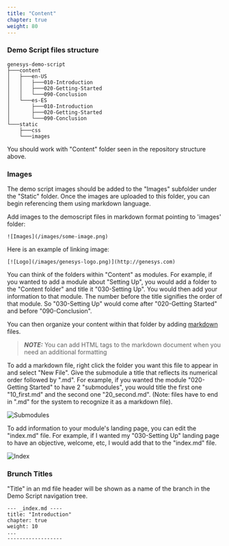 ```yaml
---
title: "Content"
chapter: true
weight: 80
---
```


### Demo Script files structure

```
genesys-demo-script
├───content
│   ├───en-US
│   │   ├───010-Introduction
│   │   ├───020-Getting-Started
│   │   └───090-Conclusion
│   └───es-ES
│       ├───010-Introduction
│       ├───020-Getting-Started
│       └───090-Conclusion
└───static
    ├───css
    └───images

```
  
You should work with "Content" folder seen in the repository structure above.

### Images

The demo script images should be added to the "Images" subfolder under the "Static" folder. Once the images are uploaded to this folder, you can begin referencing them using markdown language.

Add images to the demoscript files in markdown format pointing to 'images' folder:

<pre><code>![Images](/images/some-image.png)</pre></code>


Here is an example of linking image:

```
[![Logo](/images/genesys-logo.png)](http://genesys.com)
```

You can think of the folders within "Content" as modules. For example, if you wanted to add a module about "Setting Up", you would add a folder to the "Content folder" and title it "030-Setting Up". You would then add your information to that module. The number before the title signifies the order of that module. So "030-Setting Up" would come after "020-Getting Started" and before "090-Conclusion".

You can then organize your content within that folder by adding [markdown](https://www.markdownguide.org/basic-syntax) files. 

> **_NOTE:_** You can add HTML tags to the markdown document when you need an additional formatting

To add a markdown file, right click the folder you want this file to appear in and select "New File". Give the submodule a title that reflects its numerical order followed by ".md". For example, if you wanted the module "020-Getting Started" to have 2 "submodules", you would title the first one  "10_first.md" and the second one "20_second.md". (Note: files have to end in ".md" for the system to recognize it as a markdown file).

![Submodules](/images/structure.png)

To add information to your module's landing page, you can edit the "index.md" file. For example, if I wanted my "030-Setting Up" landing page to have an objective, welcome, etc, I would add that to the "index.md" file.

![Index](/images/intro.png)

### Brunch Titles

"Title" in an md file header will be shown as a name of the branch in the Demo Script navigation tree.

```
--- _index.md ----
title: "Introduction"
chapter: true
weight: 10
...
------------------
```